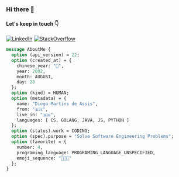 ### Hi there 👋

#### Let's keep in touch 👇

[![LinkedIn][1]][2] [![StackOverflow][3]][4]

[1]:  https://img.shields.io/badge/LinkedIn-0077B5?style=for-the-badge&logo=linkedin&logoColor=white
[2]:  https://www.linkedin.com/in/ddiogoo "My LinkedIn Profile"
[3]:  https://img.shields.io/badge/Stack_Overflow-FE7A16?style=for-the-badge&logo=stack-overflow&logoColor=white
[4]:  https://stackoverflow.com/users/21128126/diogo-martins-de-assis "My StackOverflow Profile"

```proto
message AboutMe {
  option (api_version) = 22;
  option (created_at) = {
    chinese_year: "🐴",
    year: 2002,
    month: AUGUST,
    day: 28
  };
  option (kind) = HUMAN;
  option (metadata) = {
    name: "Diogo Martins de Assis",
    from: "🇧🇷",
    live_in: "🇧🇷",
    languages: [ CS, GOLANG, JAVA, JS, PYTHON ]
  };
  option (status).work = CODING;
  option (spec).purpose = "Solve Software Engineering Problems";
  option (favorite) = {
    number: 4,
    programing_language: PROGRAMING_LANGUAGE_UNSPECIFIED,
    emoji_sequence: "🙈🙉🙊"
  };
}
```
